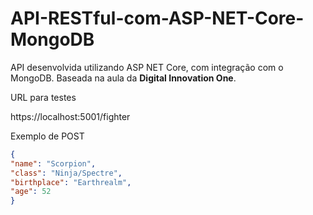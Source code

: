 # API-RESTful-com-ASP-NET-Core-MongoDB

API desenvolvida utilizando ASP NET Core, com integração com o MongoDB. Baseada na aula da <strong>Digital Innovation One</strong>.

URL para testes

https://localhost:5001/fighter

Exemplo de POST
```Json
{
"name": "Scorpion",
"class": "Ninja/Spectre",
"birthplace": "Earthrealm",
"age": 52
}

```
